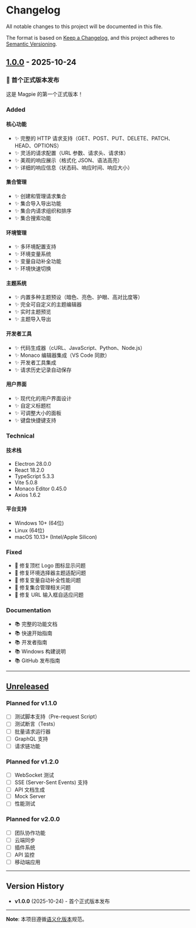 # Changelog

All notable changes to this project will be documented in this file.

The format is based on [Keep a Changelog](https://keepachangelog.com/en/1.0.0/),
and this project adheres to [Semantic Versioning](https://semver.org/spec/v2.0.0.html).

## [1.0.0] - 2025-10-24

### 🎉 首个正式版本发布

这是 Magpie 的第一个正式版本！

### Added

#### 核心功能
- ✨ 完整的 HTTP 请求支持（GET、POST、PUT、DELETE、PATCH、HEAD、OPTIONS）
- ✨ 灵活的请求配置（URL 参数、请求头、请求体）
- ✨ 美观的响应展示（格式化 JSON、语法高亮）
- ✨ 详细的响应信息（状态码、响应时间、响应大小）

#### 集合管理
- ✨ 创建和管理请求集合
- ✨ 集合导入导出功能
- ✨ 集合内请求组织和排序
- ✨ 集合搜索功能

#### 环境管理
- ✨ 多环境配置支持
- ✨ 环境变量系统
- ✨ 变量自动补全功能
- ✨ 环境快速切换

#### 主题系统
- ✨ 内置多种主题预设（暗色、亮色、护眼、高对比度等）
- ✨ 完全可自定义的主题编辑器
- ✨ 实时主题预览
- ✨ 主题导入导出

#### 开发者工具
- ✨ 代码生成器（cURL、JavaScript、Python、Node.js）
- ✨ Monaco 编辑器集成（VS Code 同款）
- ✨ 开发者工具集成
- ✨ 请求历史记录自动保存

#### 用户界面
- ✨ 现代化的用户界面设计
- ✨ 自定义标题栏
- ✨ 可调整大小的面板
- ✨ 键盘快捷键支持

### Technical

#### 技术栈
- Electron 28.0.0
- React 18.2.0
- TypeScript 5.3.3
- Vite 5.0.8
- Monaco Editor 0.45.0
- Axios 1.6.2

#### 平台支持
- Windows 10+ (64位)
- Linux (64位)
- macOS 10.13+ (Intel/Apple Silicon)

### Fixed
- 🐛 修复顶栏 Logo 图标显示问题
- 🐛 修复环境选择器主题适配问题
- 🐛 修复变量自动补全性能问题
- 🐛 修复集合管理相关问题
- 🐛 修复 URL 输入框自适应问题

### Documentation
- 📚 完整的功能文档
- 📚 快速开始指南
- 📚 开发者指南
- 📚 Windows 构建说明
- 📚 GitHub 发布指南

---

## [Unreleased]

### Planned for v1.1.0
- [ ] 测试脚本支持（Pre-request Script）
- [ ] 测试断言（Tests）
- [ ] 批量请求运行器
- [ ] GraphQL 支持
- [ ] 请求链功能

### Planned for v1.2.0
- [ ] WebSocket 测试
- [ ] SSE (Server-Sent Events) 支持
- [ ] API 文档生成
- [ ] Mock Server
- [ ] 性能测试

### Planned for v2.0.0
- [ ] 团队协作功能
- [ ] 云端同步
- [ ] 插件系统
- [ ] API 监控
- [ ] 移动端应用

---

## Version History

- **v1.0.0** (2025-10-24) - 首个正式版本发布

---

**Note**: 本项目遵循[语义化版本](https://semver.org/lang/zh-CN/)规范。

[1.0.0]: https://github.com/yourusername/magpie/releases/tag/v1.0.0
[Unreleased]: https://github.com/yourusername/magpie/compare/v1.0.0...HEAD


